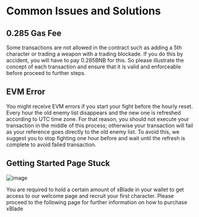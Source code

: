 # Common Issues and Solutions


## 0.285 Gas Fee

Some transactions are not allowed in the contract such as adding a 5th character or trading a weapon with a trading blockade. If you do this by accident, you will have to pay 0.285BNB for this. So please illustrate the concept of each transaction and ensure that it is valid and enforceable before proceed to further steps.

## EVM Error

You might receive EVM errors if you start your fight before the hourly reset. Every hour the old enemy list disappears and the new one is refreshed according to UTC time zone. For that reason, you should not execute your transaction in the middle of this process; otherwise your transaction will fail as your reference goes directly to the old enemy list. To avoid this, we suggest you to stop fighting one hour before and wait until the refresh is complete to avoid failed transaction. 

## Getting Started Page Stuck

![image](https://github.com/ElasticBTC-XBT/CryptoWar-Wiki/tree/534c0aa13bb170622866cfb21d20deb8b8953046/.gitbook/assets/welcome-page.png)

You are required to hold a certain amount of xBlade in your wallet to get access to our welcome page and recruit your first character. 
Please proceed to the following page for further information on how to purchase xBlade 


